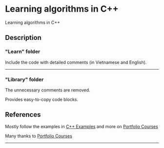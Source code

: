 # Learning algorithms in C++
Learning algorithms in C++

## Description

### "Learn" folder

Include the code with detailed comments (in Vietnamese and English).

---

### "Library" folder

The unnecessary comments are removed.

Provides easy-to-copy code blocks.

## References

Mostly follow the examples in [C++ Examples](https://www.youtube.com/playlist?list=PLA1FTfKBAEX5gcjcrTga2ld_jA-9Ww4s0) and more on [Portfolio Courses](https://www.youtube.com/@PortfolioCourses)

Many thanks to [Portfolio Courses](https://www.youtube.com/@PortfolioCourses)

---
